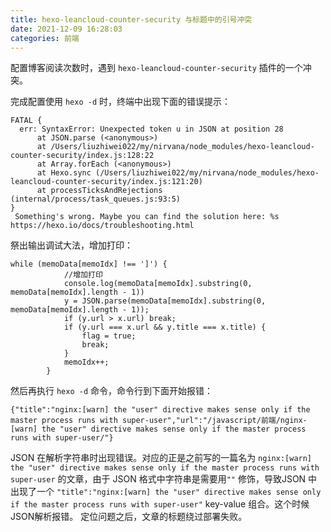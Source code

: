 ```yaml
---
title: hexo-leancloud-counter-security 与标题中的引号冲突
date: 2021-12-09 16:28:03
categories: 前端
---
```

配置博客阅读次数时，遇到 `hexo-leancloud-counter-security` 插件的一个冲突。

完成配置使用 `hexo -d` 时，终端中出现下面的错误提示：

```
FATAL {
  err: SyntaxError: Unexpected token u in JSON at position 28
      at JSON.parse (<anonymous>)
      at /Users/liuzhiwei022/my/nirvana/node_modules/hexo-leancloud-counter-security/index.js:128:22
      at Array.forEach (<anonymous>)
      at Hexo.sync (/Users/liuzhiwei022/my/nirvana/node_modules/hexo-leancloud-counter-security/index.js:121:20)
      at processTicksAndRejections (internal/process/task_queues.js:93:5)
}
 Something's wrong. Maybe you can find the solution here: %s https://hexo.io/docs/troubleshooting.html
```
祭出输出调试大法，增加打印：
```
while (memoData[memoIdx] !== ']') {
            //增加打印
            console.log(memoData[memoIdx].substring(0, memoData[memoIdx].length - 1))
            y = JSON.parse(memoData[memoIdx].substring(0, memoData[memoIdx].length - 1));
            if (y.url > x.url) break;
            if (y.url === x.url && y.title === x.title) {
                flag = true;
                break;
            }
            memoIdx++;
        }
```

然后再执行 `hexo -d` 命令，命令行到下面开始报错：

```
{"title":"nginx:[warn] the "user" directive makes sense only if the master process runs with super-user","url":"/javascript/前端/nginx- [warn] the "user" directive makes sense only if the master process runs with super-user/"}
```
JSON 在解析字符串时出现错误。对应的正是之前写的一篇名为 `nginx:[warn] the "user" directive makes sense only if the master process runs with super-user` 的文章，由于 JSON 格式中字符串是需要用`""` 修饰，导致JSON 中出现了一个 `"title":"nginx:[warn] the "user" directive makes sense only if the master process runs with super-user"` key-value 组合。这个时候JSON解析报错。
定位问题之后，文章的标题绕过部署失败。
